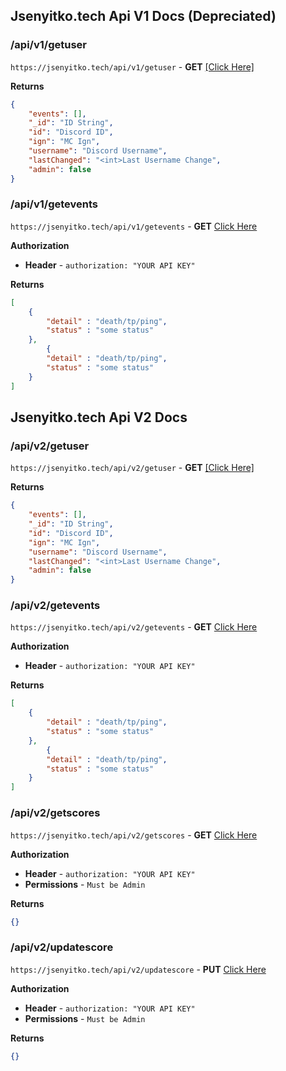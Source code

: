 ## Jsenyitko.tech Api V1 Docs (Depreciated)

### **/api/v1/getuser**
`https://jsenyitko.tech/api/v1/getuser` - **GET** [[Click Here]](https://jsenyitko.tech/api/v1/getuser)

**Returns**
```json
{
	"events": [],
	"_id": "ID String",
	"id": "Discord ID",
	"ign": "MC Ign",
	"username": "Discord Username",
	"lastChanged": "<int>Last Username Change",
	"admin": false
}
```

### **/api/v1/getevents**
`https://jsenyitko.tech/api/v1/getevents` - **GET** [Click Here](https://jsenyitko.tech/api/v1/getevents)

**Authorization**
- **Header** - `authorization: "YOUR API KEY"`

**Returns**
```json
[
    {
        "detail" : "death/tp/ping",
        "status" : "some status"
    },
        {
        "detail" : "death/tp/ping",
        "status" : "some status"
    }
]
```

## Jsenyitko.tech Api V2 Docs

### **/api/v2/getuser**
`https://jsenyitko.tech/api/v2/getuser` - **GET** [[Click Here]](https://jsenyitko.tech/api/v2/getuser)

**Returns**
```json
{
	"events": [],
	"_id": "ID String",
	"id": "Discord ID",
	"ign": "MC Ign",
	"username": "Discord Username",
	"lastChanged": "<int>Last Username Change",
	"admin": false
}
```

### **/api/v2/getevents**
`https://jsenyitko.tech/api/v2/getevents` - **GET** [Click Here](https://jsenyitko.tech/api/v2/getevents)

**Authorization**
- **Header** - `authorization: "YOUR API KEY"`

**Returns**
```json
[
    {
        "detail" : "death/tp/ping",
        "status" : "some status"
    },
        {
        "detail" : "death/tp/ping",
        "status" : "some status"
    }
]
```

### **/api/v2/getscores**
`https://jsenyitko.tech/api/v2/getscores` - **GET** [Click Here](https://jsenyitko.tech/api/v2/getevents)

**Authorization**
- **Header** - `authorization: "YOUR API KEY"`
- **Permissions** - `Must be Admin`

**Returns**
```json
{}
```

### **/api/v2/updatescore**
`https://jsenyitko.tech/api/v2/updatescore` - **PUT** [Click Here](https://jsenyitko.tech/api/v2/updatescore)

**Authorization**
- **Header** - `authorization: "YOUR API KEY"`
- **Permissions** - `Must be Admin`

**Returns**
```json
{}
```